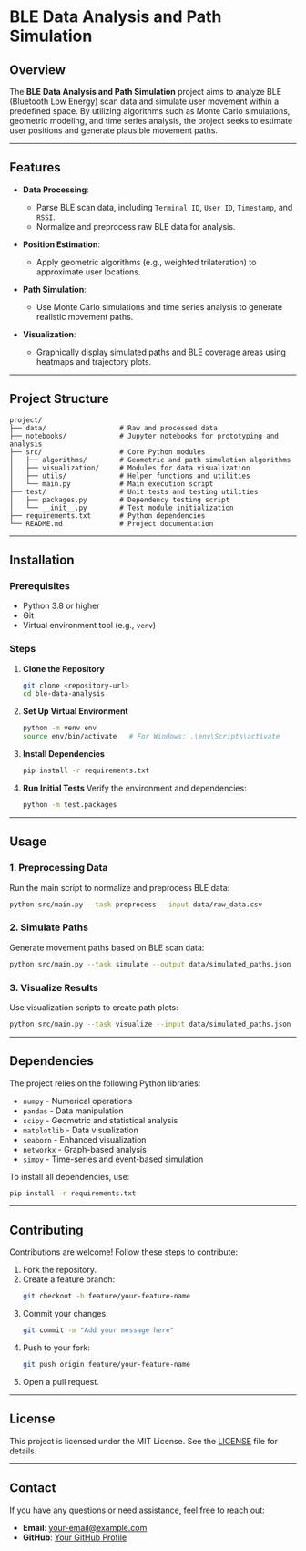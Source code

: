 # BLE Data Analysis and Path Simulation

## Overview

The **BLE Data Analysis and Path Simulation** project aims to analyze BLE (Bluetooth Low Energy) scan data and simulate user movement within a predefined space. By utilizing algorithms such as Monte Carlo simulations, geometric modeling, and time series analysis, the project seeks to estimate user positions and generate plausible movement paths.

---

## Features

- **Data Processing**:

  - Parse BLE scan data, including `Terminal ID`, `User ID`, `Timestamp`, and `RSSI`.
  - Normalize and preprocess raw BLE data for analysis.

- **Position Estimation**:

  - Apply geometric algorithms (e.g., weighted trilateration) to approximate user locations.

- **Path Simulation**:

  - Use Monte Carlo simulations and time series analysis to generate realistic movement paths.

- **Visualization**:
  - Graphically display simulated paths and BLE coverage areas using heatmaps and trajectory plots.

---

## Project Structure

```
project/
├── data/                  # Raw and processed data
├── notebooks/             # Jupyter notebooks for prototyping and analysis
├── src/                   # Core Python modules
│   ├── algorithms/        # Geometric and path simulation algorithms
│   ├── visualization/     # Modules for data visualization
│   ├── utils/             # Helper functions and utilities
│   └── main.py            # Main execution script
├── test/                  # Unit tests and testing utilities
│   ├── packages.py        # Dependency testing script
│   └── __init__.py        # Test module initialization
├── requirements.txt       # Python dependencies
└── README.md              # Project documentation
```

---

## Installation

### Prerequisites

- Python 3.8 or higher
- Git
- Virtual environment tool (e.g., `venv`)

### Steps

1. **Clone the Repository**

   ```bash
   git clone <repository-url>
   cd ble-data-analysis
   ```

2. **Set Up Virtual Environment**

   ```bash
   python -m venv env
   source env/bin/activate   # For Windows: .\env\Scripts\activate
   ```

3. **Install Dependencies**

   ```bash
   pip install -r requirements.txt
   ```

4. **Run Initial Tests**
   Verify the environment and dependencies:
   ```bash
   python -m test.packages
   ```

---

## Usage

### 1. Preprocessing Data

Run the main script to normalize and preprocess BLE data:

```bash
python src/main.py --task preprocess --input data/raw_data.csv
```

### 2. Simulate Paths

Generate movement paths based on BLE scan data:

```bash
python src/main.py --task simulate --output data/simulated_paths.json
```

### 3. Visualize Results

Use visualization scripts to create path plots:

```bash
python src/main.py --task visualize --input data/simulated_paths.json
```

---

## Dependencies

The project relies on the following Python libraries:

- `numpy` - Numerical operations
- `pandas` - Data manipulation
- `scipy` - Geometric and statistical analysis
- `matplotlib` - Data visualization
- `seaborn` - Enhanced visualization
- `networkx` - Graph-based analysis
- `simpy` - Time-series and event-based simulation

To install all dependencies, use:

```bash
pip install -r requirements.txt
```

---

## Contributing

Contributions are welcome! Follow these steps to contribute:

1. Fork the repository.
2. Create a feature branch:
   ```bash
   git checkout -b feature/your-feature-name
   ```
3. Commit your changes:
   ```bash
   git commit -m "Add your message here"
   ```
4. Push to your fork:
   ```bash
   git push origin feature/your-feature-name
   ```
5. Open a pull request.

---

## License

This project is licensed under the MIT License. See the [LICENSE](LICENSE) file for details.

---

## Contact

If you have any questions or need assistance, feel free to reach out:

- **Email**: your-email@example.com
- **GitHub**: [Your GitHub Profile](https://github.com/your-username)
